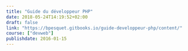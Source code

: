 ```yaml
---
title: "Guide du développeur PHP"
date: 2018-05-24T14:19:52+02:00
draft: false
link: "https://bpesquet.gitbooks.io/guide-developpeur-php/content/"
course: ["devweb"]
publishdate: 2016-01-15
---
```

